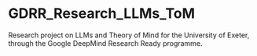 # GDRR_Research_LLMs_ToM
Research project on LLMs and Theory of Mind for the University of Exeter, through the Google DeepMind Research Ready programme.
